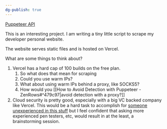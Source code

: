 ```yaml
---
dg-publish: true
---
```


[Puppeteer API](http://pptr.dev/api/puppeteer.puppeteernode)

This is an interesting project. I am writing a tiny little script to scrape my developer personal website.

The website serves static files and is hosted on Vercel.

What are some things to think about?

1. Vercel has a hard cap of 100 builds on the free plan.
	1. So what does that mean for scraping
	2. Could you use warm IPs?
	3. What about using warm IPs behind a proxy, like SOCKS5?
	4. How would you [[How to Avoid Detection with Puppeteer - ZenRows#^479c97|avoid detection with a proxy?]]
2. Cloud security is pretty good, especially with a big VC backed company like Vercel. This would be a hard task to accomplish for [someone unexperienced in this stuff](https://www.0x8c.org/docs/reading-list) but I feel confident that asking more experienced pen testers, etc, would result in at the least, a brainstorming session.